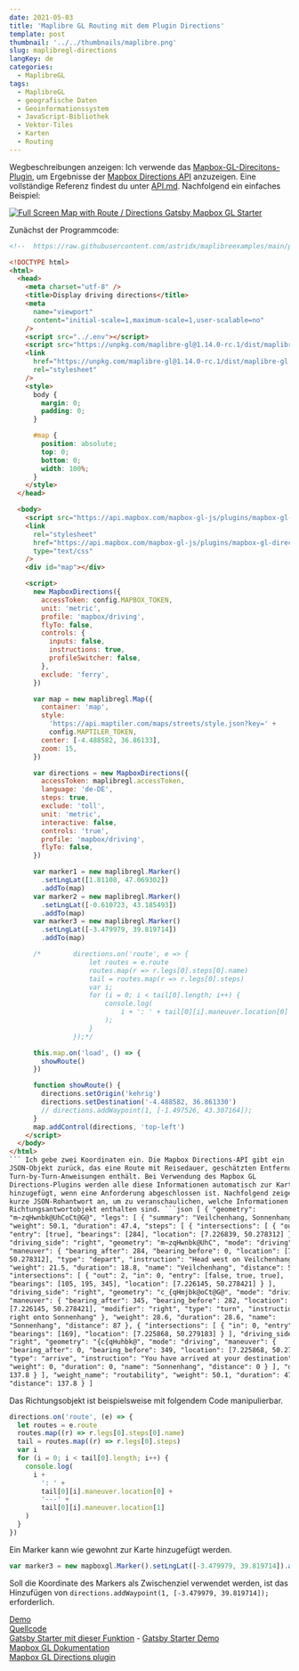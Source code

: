 ```yaml
---
date: 2021-05-03
title: 'Maplibre GL Routing mit dem Plugin Directions'
template: post
thumbnail: '../../thumbnails/maplibre.png'
slug: maplibregl-directions
langKey: de
categories:
  - MaplibreGL
tags:
  - MaplibreGL
  - geografische Daten
  - Geoinformationssystem
  - JavaScript-Bibliothek
  - Vektor-Tiles
  - Karten
  - Routing
---
```


Wegbeschreibungen anzeigen: Ich verwende das [Mapbox-GL-Direcitons-Plugin](https://github.com/mapbox/mapbox-gl-directions), um Ergebnisse der [Mapbox Directions API](https://www.mapbox.com/navigation/) anzuzeigen.
Eine vollständige Referenz findest du unter [API.md](https://github.com/mapbox/mapbox-gl-directions/blob/master/API.md). Nachfolgend ein einfaches Beispiel:

[![Full Screen Map with Route / Directions Gatsby Mapbox GL Starter](https://user-images.githubusercontent.com/9974686/97810148-1808a000-1c72-11eb-86cd-77aa3f72a7b8.png)](https://astridx.github.io/gatsbystarter/gatsby-starter-mapbox-examples/map-direction)

Zunächst der Programmcode:

````html {numberLines: -2}
<!--  https://raw.githubusercontent.com/astridx/maplibreexamples/main/plugins/maplibre-gl-directions.html -->

<!DOCTYPE html>
<html>
  <head>
    <meta charset="utf-8" />
    <title>Display driving directions</title>
    <meta
      name="viewport"
      content="initial-scale=1,maximum-scale=1,user-scalable=no"
    />
    <script src="../.env"></script>
    <script src="https://unpkg.com/maplibre-gl@1.14.0-rc.1/dist/maplibre-gl.js"></script>
    <link
      href="https://unpkg.com/maplibre-gl@1.14.0-rc.1/dist/maplibre-gl.css"
      rel="stylesheet"
    />
    <style>
      body {
        margin: 0;
        padding: 0;
      }

      #map {
        position: absolute;
        top: 0;
        bottom: 0;
        width: 100%;
      }
    </style>
  </head>

  <body>
    <script src="https://api.mapbox.com/mapbox-gl-js/plugins/mapbox-gl-directions/v4.1.0/mapbox-gl-directions.js"></script>
    <link
      rel="stylesheet"
      href="https://api.mapbox.com/mapbox-gl-js/plugins/mapbox-gl-directions/v4.1.0/mapbox-gl-directions.css"
      type="text/css"
    />
    <div id="map"></div>

    <script>
      new MapboxDirections({
        accessToken: config.MAPBOX_TOKEN,
        unit: 'metric',
        profile: 'mapbox/driving',
        flyTo: false,
        controls: {
          inputs: false,
          instructions: true,
          profileSwitcher: false,
        },
        exclude: 'ferry',
      })

      var map = new maplibregl.Map({
        container: 'map',
        style:
          'https://api.maptiler.com/maps/streets/style.json?key=' +
          config.MAPTILER_TOKEN,
        center: [-4.488582, 36.86133],
        zoom: 15,
      })

      var directions = new MapboxDirections({
        accessToken: maplibregl.accessToken,
        language: 'de-DE',
        steps: true,
        exclude: 'toll',
        unit: 'metric',
        interactive: false,
        controls: 'true',
        profile: 'mapbox/driving',
        flyTo: false,
      })

      var marker1 = new maplibregl.Marker()
        .setLngLat([1.81108, 47.069302])
        .addTo(map)
      var marker2 = new maplibregl.Marker()
        .setLngLat([-0.610723, 43.185493])
        .addTo(map)
      var marker3 = new maplibregl.Marker()
        .setLngLat([-3.479979, 39.819714])
        .addTo(map)

      /*        directions.on('route', e => {
                    let routes = e.route
                    routes.map(r => r.legs[0].steps[0].name)
                    tail = routes.map(r => r.legs[0].steps)
                    var i;
                    for (i = 0; i < tail[0].length; i++) {
                        console.log(
                            i + ': ' + tail[0][i].maneuver.location[0] + '---' + tail[0][i].maneuver.location[1]
                        );
                    }
                });*/

      this.map.on('load', () => {
        showRoute()
      })

      function showRoute() {
        directions.setOrigin('kehrig')
        directions.setDestination('-4.488582, 36.861330')
        // directions.addWaypoint(1, [-1.497526, 43.307164]);
      }
      map.addControl(directions, 'top-left')
    </script>
  </body>
</html>
``` Ich gebe zwei Koordinaten ein. Die Mapbox Directions-API gibt ein
JSON-Objekt zurück, das eine Route mit Reisedauer, geschätzten Entfernungen und
Turn-by-Turn-Anweisungen enthält. Bei Verwendung des Mapbox GL
Directions-Plugins werden alle diese Informationen automatisch zur Karte
hinzugefügt, wenn eine Anforderung abgeschlossen ist. Nachfolgend zeige ich eine
kurze JSON-Rohantwort an, um zu veranschaulichen, welche Informationen im
Richtungsantwortobjekt enthalten sind. ```json [ { "geometry":
"m~zqHwnbk@UhCoCt@G@", "legs": [ { "summary": "Veilchenhang, Sonnenhang",
"weight": 50.1, "duration": 47.4, "steps": [ { "intersections": [ { "out": 0,
"entry": [true], "bearings": [284], "location": [7.226839, 50.278312] } ],
"driving_side": "right", "geometry": "m~zqHwnbk@UhC", "mode": "driving",
"maneuver": { "bearing_after": 284, "bearing_before": 0, "location": [7.226839,
50.278312], "type": "depart", "instruction": "Head west on Veilchenhang" },
"weight": 21.5, "duration": 18.8, "name": "Veilchenhang", "distance": 50.8 }, {
"intersections": [ { "out": 2, "in": 0, "entry": [false, true, true],
"bearings": [105, 195, 345], "location": [7.226145, 50.278421] } ],
"driving_side": "right", "geometry": "c_{qHmjbk@oCt@G@", "mode": "driving",
"maneuver": { "bearing_after": 345, "bearing_before": 282, "location":
[7.226145, 50.278421], "modifier": "right", "type": "turn", "instruction": "Turn
right onto Sonnenhang" }, "weight": 28.6, "duration": 28.6, "name":
"Sonnenhang", "distance": 87 }, { "intersections": [ { "in": 0, "entry": [true],
"bearings": [169], "location": [7.225868, 50.279183] } ], "driving_side":
"right", "geometry": "{c{qHuhbk@", "mode": "driving", "maneuver": {
"bearing_after": 0, "bearing_before": 349, "location": [7.225868, 50.279183],
"type": "arrive", "instruction": "You have arrived at your destination" },
"weight": 0, "duration": 0, "name": "Sonnenhang", "distance": 0 } ], "distance":
137.8 } ], "weight_name": "routability", "weight": 50.1, "duration": 47.4,
"distance": 137.8 } ]
````

Das Richtungsobjekt ist beispielsweise mit folgendem Code manipulierbar.

```js
directions.on('route', (e) => {
  let routes = e.route
  routes.map((r) => r.legs[0].steps[0].name)
  tail = routes.map((r) => r.legs[0].steps)
  var i
  for (i = 0; i < tail[0].length; i++) {
    console.log(
      i +
        ': ' +
        tail[0][i].maneuver.location[0] +
        '---' +
        tail[0][i].maneuver.location[1]
    )
  }
})
```

Ein Marker kann wie gewohnt zur Karte hinzugefügt werden.

```js
var marker3 = new mapboxgl.Marker().setLngLat([-3.479979, 39.819714]).addTo(map)
```

Soll die Koordinate des Markers als Zwischenziel verwendet werden, ist das Hinzufügen von `directions.addWaypoint(1, [-3.479979, 39.819714]);` erforderlich.

[Demo](https://astridx.github.io/maplibreexamples/plugins/maplibre-gl-directions.html)  
[Quellcode](https://github.com/astridx/maplibreexamples/blob/main/plugins/maplibre-gl-directions.html)  
[Gatsby Starter mit dieser Funktion](https://github.com/astridx/gatsby-starter-mapbox-examples) - [Gatsby Starter Demo](https://astridx.github.io/gatsbystarter/gatsby-starter-mapbox-examples/)  
[Mapbox GL Dokumentation](https://docs.mapbox.com/help/how-mapbox-works/directions/)  
[Mapbox GL Directions plugin ](https://github.com/mapbox/mapbox-gl-directions)
